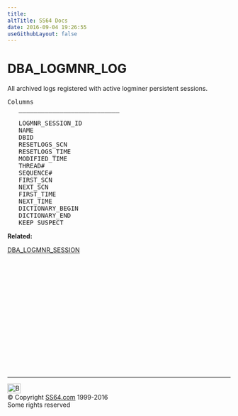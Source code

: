 ```yaml
---
title:
altTitle: SS64 Docs
date: 2016-09-04 19:26:55
useGithubLayout: false
---
```

<!-- #BeginLibraryItem "/Library/head_orad.lbi" --><!-- #EndLibraryItem --><h1>DBA_LOGMNR_LOG</h1>
<p> All archived logs registered with active logminer persistent sessions.</p> 
 
<pre>Columns
   ___________________________
 
   LOGMNR_SESSION_ID
   NAME
   DBID
   RESETLOGS_SCN
   RESETLOGS_TIME
   MODIFIED_TIME
   THREAD#
   SEQUENCE#
   FIRST_SCN
   NEXT_SCN
   FIRST_TIME
   NEXT_TIME
   DICTIONARY_BEGIN
   DICTIONARY_END
   KEEP SUSPECT
</pre>
<p><b>Related:</b></p>
<p><a href="DBA_LOGMNR_SESSION.html">DBA_LOGMNR_SESSION</a><br>
</p><!-- #BeginLibraryItem "/Library/foot_orad.lbi" --><p>
<!-- oracle-footer -->
<ins class="adsbygoogle" style="display:inline-block;width:300px;height:250px" data-ad-client="ca-pub-6140977852749469" data-ad-slot="4275490898"></ins>
<script>
(adsbygoogle = window.adsbygoogle || []).push({});
</script></p>
<hr>
<div id="bl" class="footer"><a href="DBA_LOGMNR_LOG.html#"><img src="../images/top.png" width="30" height="22" alt="Back to the Top"></a></div>
<div id="br" class="footer, tagline">© Copyright <a href="../index.html">SS64.com</a> 1999-2016<br>
Some rights reserved</div>
<!-- #EndLibraryItem -->

